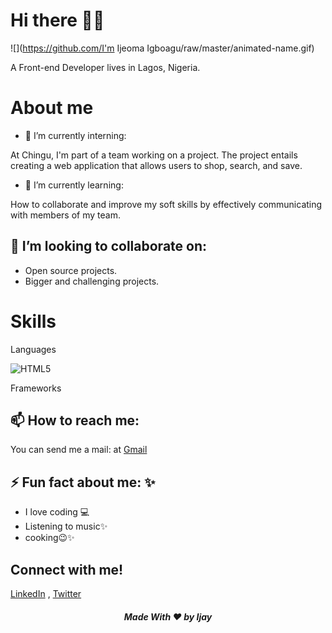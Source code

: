 # Hi there 👋🏽

![](https://github.com/I'm Ijeoma Igboagu/raw/master/animated-name.gif)
 
A Front-end Developer lives in Lagos, Nigeria.


# About me


- 🔭 I’m currently interning:

At Chingu, I'm part of a team working on a project. The project entails creating a web application that allows users to shop, search, and save.

- 🌱 I’m currently learning:

How to collaborate and improve my soft skills by effectively communicating with members of my team.

## 👯 I’m looking to collaborate on:

- Open source projects.
- Bigger and challenging projects.

# Skills 

Languages

![HTML5](https://www.google.com/url?sa=i&url=https%3A%2F%2Ftechbeacon.com%2Fapp-dev-testing%2Fhtml5-mobile-app-or-native-it-depends&psig=AOvVaw1bGD082Km2EIfslzPgTa3H&ust=1645634013823000&source=images&cd=vfe&ved=0CAsQjRxqFwoTCJiau_Xfk_YCFQAAAAAdAAAAABAD)
      
Frameworks
      

## 📫 How to reach me:

You can send me a mail: at [Gmail](https://ijeonyi@gmail.com)

## ⚡️ Fun fact about me: ✨

- I love coding :computer:
- Listening to music✨
- cooking😉✨


## Connect with me!

[LinkedIn](https://linkedin.com/in/ijeoma-igboagu/) , [Twitter](https://twitter.com/ijaydimples)









<h5 align="center">Made With ❤️ by Ijay </h5>
